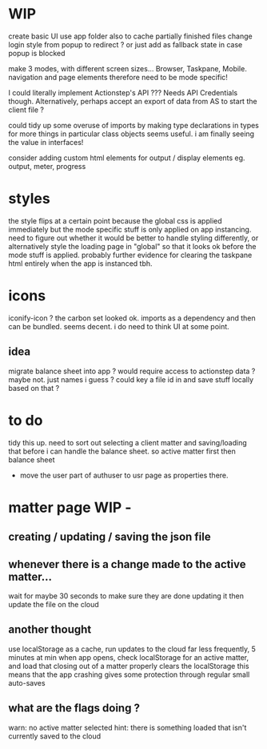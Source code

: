 # WIP
create basic UI
use app folder also to cache partially finished files
change login style from popup to redirect ?
    or just add as fallback state in case popup is blocked

make 3 modes, with different screen sizes... Browser, Taskpane, Mobile.
navigation and page elements therefore need to be mode specific!

I could literally implement Actionstep's API ??? Needs API Credentials though.
Alternatively, perhaps accept an export of data from AS to start the client file ?

could tidy up some overuse of imports by making type declarations in types for more things
in particular class objects seems useful.
i am finally seeing the value in interfaces!

consider adding custom html elements for output / display elements
eg. output, meter, progress

# styles
the style flips at a certain point because the global css is applied immediately but the mode specific stuff is only applied on app instancing. need to figure out whether it would be better to handle styling differently, or alternatively style the loading page in "global" so that it looks ok before the mode stuff is applied. probably further evidence for clearing the taskpane html entirely when the app is instanced tbh.

# icons
iconify-icon ? the carbon set looked ok.
imports as a dependency and then can be bundled.
seems decent.
i do need to think UI at some point.

## idea
migrate balance sheet into app ?
    would require access to actionstep data ? maybe not. just names i guess ?
    could key a file id in and save stuff locally based on that ?

# to do
tidy this up.
need to sort out selecting a client matter and saving/loading that before i can handle the balance sheet.
so active matter first
then balance sheet

- move the user part of authuser to usr page as properties there.

# matter page WIP -
## creating / updating / saving the json file

## whenever there is a change made to the active matter...
wait for maybe 30 seconds to make sure they are done updating it
then update the file on the cloud

## another thought
use localStorage as a cache, run updates to the cloud far less frequently, 5 minutes at min
when app opens, check localStorage for an active matter, and load that
closing out of a matter properly clears the localStorage
this means that the app crashing gives some protection through regular small auto-saves

## what are the flags doing ?
warn: no active matter selected
hint: there is something loaded that isn't currently saved to the cloud
